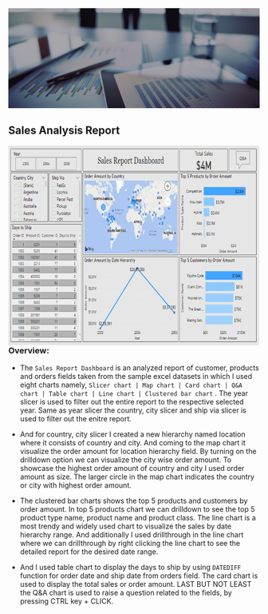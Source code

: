 <img src="Images/Power BI Header.jpg" height="200" width="950">

## Sales Analysis Report

<img src="Images/Sales Analysis Report.PNG" height=400 width=650 align="right">

### Overview:

- The ``` Sales Report Dashboard ``` is an analyzed report of customer, products and orders fields taken from the sample excel datasets in which I used eight charts namely, 
  ``` Slicer chart | Map chart | Card chart | Q&A chart | Table chart | Line chart | Clustered bar chart ``` . The year slicer is used to filter out the entire report to the respective selected year. Same as year slicer the country, city slicer and ship via slicer is used to filter out the enitre report. 

- And for country, city slicer I created a new hierarchy named location where it consists of country and city. And coming to the map chart it visualize the order amount  for location hierarchy field. By turning on the drilldown option we can visualize the city wise order amount. To showcase the highest order amount of country and city I used order amount as size. The larger circle in the map chart indicates the country or city with highest order amount. 

- The clustered bar charts shows the top 5 products and customers by order amount. In top 5 products chart we can drilldown to see the top 5 product type name, product name and product class. The line chart is a most trendy and widely used chart to visualize the sales by date hierarchy range. And additionally I used drillthrough in the line chart where we can drillthrough by right clicking the line chart to see the detailed report for the desired date range. 

- And I used table chart to display the days to ship by using ``` DATEDIFF ``` function for order date and ship date from orders field. The card chart is used to display the total sales or order amount. LAST BUT NOT LEAST the Q&A chart is used to raise a question related to the fields, by pressing CTRL key + CLICK. 
